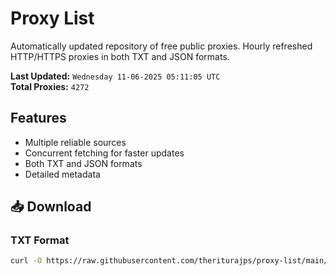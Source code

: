 # Proxy List

Automatically updated repository of free public proxies. Hourly refreshed HTTP/HTTPS proxies in both TXT and JSON formats.

**Last Updated:** `Wednesday 11-06-2025 05:11:05 UTC`  
**Total Proxies:** `4272`

## Features
- Multiple reliable sources
- Concurrent fetching for faster updates
- Both TXT and JSON formats
- Detailed metadata

## 📥 Download

### TXT Format
```bash
curl -O https://raw.githubusercontent.com/theriturajps/proxy-list/main/proxies.txt